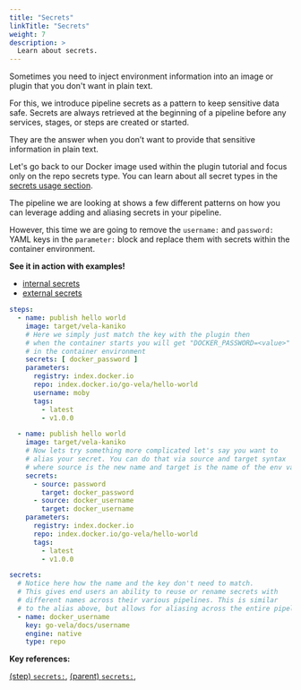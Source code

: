 ```yaml
---
title: "Secrets"
linkTitle: "Secrets"
weight: 7
description: >
  Learn about secrets.
---
```


Sometimes you need to inject environment information into an image or plugin that you don't want in plain text.

For this, we introduce pipeline secrets as a pattern to keep sensitive data safe. Secrets are always retrieved at the beginning of a pipeline before any services, stages, or steps are created or started.

They are the answer when you don’t want to provide that sensitive information in plain text.

Let's go back to our Docker image used within the plugin tutorial and focus only on the repo secrets type. You can learn about all secret types in the [secrets usage section](/docs/usage/secrets/).

The pipeline we are looking at shows a few different patterns on how you can leverage adding and aliasing secrets in your pipeline.

However, this time we are going to remove the `username:` and `password:` YAML keys in the `parameter:` block and replace them with secrets within the container environment.

**See it in action with examples!**

* [internal secrets](/docs/usage/examples/secrets_internal/)
* [external secrets](/docs/usage/examples/secrets_external/)

<!-- section break -->

```yaml
steps:
  - name: publish hello world
    image: target/vela-kaniko
    # Here we simply just match the key with the plugin then
    # when the container starts you will get "DOCKER_PASSWORD=<value>"
    # in the container environment
    secrets: [ docker_password ]
    parameters:
      registry: index.docker.io
      repo: index.docker.io/go-vela/hello-world
      username: moby
      tags:
        - latest
        - v1.0.0

  - name: publish hello world
    image: target/vela-kaniko
    # Now lets try something more complicated let's say you want to
    # alias your secret. You can do that via source and target syntax
    # where source is the new name and target is the name of the env var.
    secrets:
      - source: password
        target: docker_password
      - source: docker_username
        target: docker_username
    parameters:
      registry: index.docker.io
      repo: index.docker.io/go-vela/hello-world
      tags:
        - latest
        - v1.0.0

secrets:
  # Notice here how the name and the key don't need to match.
  # This gives end users an ability to reuse or rename secrets with
  # different names across their various pipelines. This is similar
  # to the alias above, but allows for aliasing across the entire pipeline.
  - name: docker_username
    key: go-vela/docs/username
    engine: native
    type: repo
```

<!-- section break -->

**Key references:**

[(step) `secrets:`](/docs/reference/yaml/steps/#the-secrets-key), [(parent)  `secrets:`](/docs/reference/yaml/secrets),
